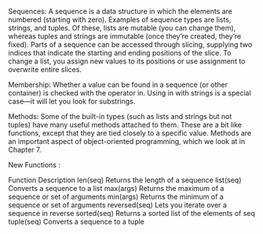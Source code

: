 Sequences: A sequence is a data structure in which the elements are numbered
(starting with zero). Examples of sequence types are lists, strings, and tuples.
Of these, lists are mutable (you can change them), whereas tuples and strings
are immutable (once they’re created, they’re fixed). Parts of a sequence can
be accessed through slicing, supplying two indices that indicate the starting
and ending positions of the slice. To change a list, you assign new values to its
positions or use assignment to overwrite entire slices.

Membership: Whether a value can be found in a sequence (or other container)
is checked with the operator in. Using in with strings is a special case—it will let
you look for substrings.

Methods: Some of the built-in types (such as lists and strings but not tuples)
have many useful methods attached to them. These are a bit like functions,
except that they are tied closely to a specific value. Methods are an important
aspect of object-oriented programming, which we look at in Chapter 7.

New Functions :

Function 	Description
len(seq) 	Returns the length of a sequence
list(seq) 	Converts a sequence to a list
max(args) 	Returns the maximum of a sequence or set of arguments
min(args) 	Returns the minimum of a sequence or set of arguments
reversed(seq) 	Lets you iterate over a sequence in reverse
sorted(seq)	Returns a sorted list of the elements of seq
tuple(seq) 	Converts a sequence to a tuple
